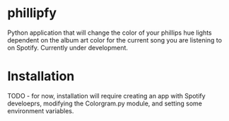 # phillipfy
Python application that will change the color of your phillips hue lights dependent on the album art color for the current song you are listening to on Spotify. Currently under development.


# Installation
TODO - for now, installation will require creating an app with Spotify develoeprs, modifying the Colorgram.py module, and setting some environment variables.
